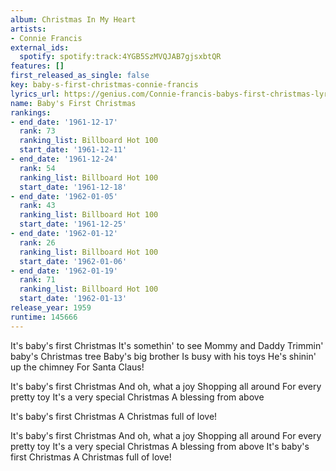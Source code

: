 ```yaml
---
album: Christmas In My Heart
artists:
- Connie Francis
external_ids:
  spotify: spotify:track:4YGB5SzMVQJAB7gjsxbtQR
features: []
first_released_as_single: false
key: baby-s-first-christmas-connie-francis
lyrics_url: https://genius.com/Connie-francis-babys-first-christmas-lyrics
name: Baby's First Christmas
rankings:
- end_date: '1961-12-17'
  rank: 73
  ranking_list: Billboard Hot 100
  start_date: '1961-12-11'
- end_date: '1961-12-24'
  rank: 54
  ranking_list: Billboard Hot 100
  start_date: '1961-12-18'
- end_date: '1962-01-05'
  rank: 43
  ranking_list: Billboard Hot 100
  start_date: '1961-12-25'
- end_date: '1962-01-12'
  rank: 26
  ranking_list: Billboard Hot 100
  start_date: '1962-01-06'
- end_date: '1962-01-19'
  rank: 71
  ranking_list: Billboard Hot 100
  start_date: '1962-01-13'
release_year: 1959
runtime: 145666
---
```

It's baby's first Christmas
It's somethin' to see
Mommy and Daddy
Trimmin' baby's Christmas tree
Baby's big brother
Is busy with his toys
He's shinin' up the chimney
For Santa Claus!

It's baby's first Christmas
And oh, what a joy
Shopping all around
For every pretty toy
It's a very special Christmas
A blessing from above

It's baby's first Christmas
A Christmas full of love!

It's baby's first Christmas
And oh, what a joy
Shopping all around
For every pretty toy
It's a very special Christmas
A blessing from above
It's baby's first Christmas
A Christmas full of love!
